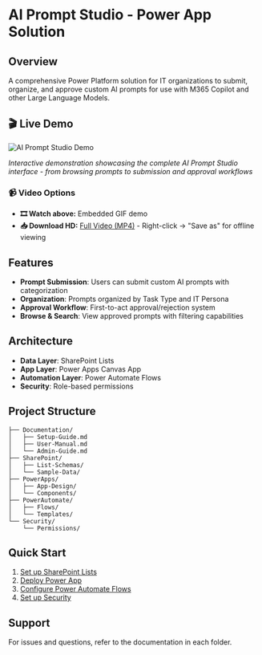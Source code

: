# AI Prompt Studio - Power App Solution

## Overview
A comprehensive Power Platform solution for IT organizations to submit, organize, and approve custom AI prompts for use with M365 Copilot and other Large Language Models.

## 🎬 Live Demo

![AI Prompt Studio Demo](Prompt_Studio_Demo.gif)

*Interactive demonstration showcasing the complete AI Prompt Studio interface - from browsing prompts to submission and approval workflows*

### 📹 Video Options
- **🎞️ Watch above:** Embedded GIF demo
- **📥 Download HD:** [Full Video (MP4)](./Prompt_Studio_Demo.mp4) - Right-click → "Save as" for offline viewing

## Features
- **Prompt Submission**: Users can submit custom AI prompts with categorization
- **Organization**: Prompts organized by Task Type and IT Persona
- **Approval Workflow**: First-to-act approval/rejection system
- **Browse & Search**: View approved prompts with filtering capabilities

## Architecture
- **Data Layer**: SharePoint Lists
- **App Layer**: Power Apps Canvas App
- **Automation Layer**: Power Automate Flows
- **Security**: Role-based permissions

## Project Structure
```
├── Documentation/
│   ├── Setup-Guide.md
│   ├── User-Manual.md
│   └── Admin-Guide.md
├── SharePoint/
│   ├── List-Schemas/
│   └── Sample-Data/
├── PowerApps/
│   ├── App-Design/
│   └── Components/
├── PowerAutomate/
│   ├── Flows/
│   └── Templates/
└── Security/
    └── Permissions/
```

## Quick Start
1. [Set up SharePoint Lists](./SharePoint/README.md)
2. [Deploy Power App](./PowerApps/README.md)
3. [Configure Power Automate Flows](./PowerAutomate/README.md)
4. [Set up Security](./Security/README.md)

## Support
For issues and questions, refer to the documentation in each folder.

